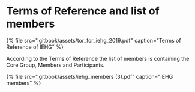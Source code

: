 # Terms of Reference and list of members

{% file src=".gitbook/assets/tor\_for\_iehg\_2019.pdf" caption="Terms of Reference of IEHG" %}

According to the Terms of Reference the list of members is containing the Core Group, Members and Participants.

{% file src=".gitbook/assets/iehg\_members \(3\).pdf" caption="IEHG members" %}

